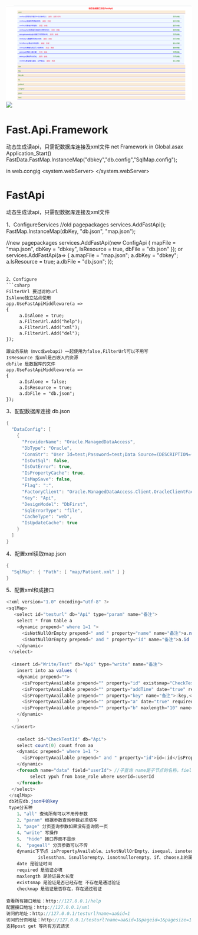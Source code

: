 ![](https://raw.githubusercontent.com/weizhonzhen/FastApi/master/help.jpg)
![](https://raw.githubusercontent.com/weizhonzhen/FastApi/master/xml.jpg)

# Fast.Api.Framework
动态生成读api，只需配数据库连接及xml文件 net Framework
in Global.asax Application_Start()
FastData.FastMap.InstanceMap("dbkey","db.config","SqlMap.config");

in web.congig
<configuration>
  <system.webServer>
    <modules>
      <add name="Fast.Api.Framework.FastApiModule" type="Fast.Api.Framework.FastApiModule,Fast.Api.Framework" />
    </modules>
  </system.webServer>
</configuration>

# FastApi 
动态生成读api，只需配数据库连接及xml文件

1、ConfigureServices
//old pagepackages
services.AddFastApi();
FastMap.InstanceMap(dbKey, "db.json", "map.json");

//new pagepackages
services.AddFastApi(new ConfigApi { mapFile = "map.json", dbKey = "dbkey", IsResource = true, dbFile = "db.json" });
	or
services.AddFastApi(a=> { a.mapFile = "map.json"; a.dbKey = "dbkey"; a.IsResource = true; a.dbFile = "db.json"; });
```

2、Configure
```csharp
FilterUrl 要过滤的url
IsAlone独立站点使用
app.UseFastApiMiddleware(a =>
{
     a.IsAlone = true; 
     a.FilterUrl.Add("help");
     a.FilterUrl.Add("xml");
     a.FilterUrl.Add("del");
});

跟业务系统（mvc或webapi）一起使用为false,FilterUrl可以不用写  
IsResource 指xml是否嵌入的资源
dbFile 是数据库的文件
app.UseFastApiMiddleware(a =>
{
     a.IsAlone = false;
     a.IsResource = true;
     a.dbFile = "db.json";
});
```
 
3、配配数据库连接 db.json
```csharp
{
  "DataConfig": [
    {
      "ProviderName": "Oracle.ManagedDataAccess",
      "DbType": "Oracle",
      "ConnStr": "User Id=test;Password=test;Data Source=(DESCRIPTION=(ADDRESS_LIST=(ADDRESS=(PROTOCOL=TCP)(HOST=127.0.0.1)(PORT=1521)))(CONNECT_DATA=(SERVICE_NAME=test)));",
      "IsOutSql": false,
      "IsOutError": true,
      "IsPropertyCache": true,
      "IsMapSave": false,
      "Flag": ":",
      "FactoryClient": "Oracle.ManagedDataAccess.Client.OracleClientFactory",
      "Key": "Api",
      "DesignModel": "DbFirst",
      "SqlErrorType": "file",
      "CacheType": "web",
      "IsUpdateCache": true
    }
  ]
}
```

4、配置xml读取map.json
```csharp
{
  "SqlMap": { "Path": [ "map/Patient.xml" ] }
}
```

5、配置xml和成接口
```csharp
<?xml version="1.0" encoding="utf-8" ?>
<sqlMap>
   <select id="testurl" db="Api" type="param" name="备注">
    select * from table a
    <dynamic prepend=" where 1=1 ">
      <isNotNullOrEmpty prepend=" and " property="name" name="备注">a.name = :name</isNotNullOrEmpty>      
      <isNotNullOrEmpty prepend=" and " property="id" name="备注">a.id = :id</isNotNullOrEmpty>
    </dynamic>
 </select>
 
  <insert id="Write/Test" db="Api" type="write" name="备注">
    insert into aa values (
    <dynamic prepend="">
      <isPropertyAvailable prepend="" property="id" existsmap="CheckTestId" name="备注">:id,</isPropertyAvailable>
      <isPropertyAvailable prepend="" property="addTime" date="true" required="true" name="备注">:addTime,</isPropertyAvailable>
      <isPropertyAvailable prepend="" property="key" name="备注">:key,</isPropertyAvailable>
      <isPropertyAvailable prepend="" property="a" date="true" required="true" name="备注">:a,</isPropertyAvailable>
      <isPropertyAvailable prepend="" property="b" maxlength="10" name="备注">:b</isPropertyAvailable>
    </dynamic>
    )
  </insert>
  
    <select id="CheckTestId" db="Api">
    select count(0) count from aa
    <dynamic prepend=" where 1=1 ">
      <isPropertyAvailable prepend=" and " property="id">id=:id</isPropertyAvailable>
    </dynamic>
    <foreach name="data" field="userId"> //子查询 name是子节点的名称，field是父节点字段,多个","分开
         select ypxh from base_role where userId=:userId
    </foreach>
  </select>
 </sqlMap>
 db对应db.json中的key
 type分五种 
 	1、"all" 查询所有可以不用传参数 
	2、"param" 根据参数查询参数必须填写 
	3、"page" 分页查询参数如果没有查询第一页
	4、"write" 写操作
	5、 "hide" 接口界面不显示
	6、 "pageall" 分页参数可以不传
 	dynamic下节点 isPropertyAvailable、isNotNullOrEmpty、isequal、isnotequal、isgreaterthan、
			islessthan、isnullorempty、isnotnullorempty、if、choose上的属性有6种
 	date 是验证时间
	required 是验证必填
	maxlength 是验证最大长度 
	existsmap 是验证是否已经存在 不存在是通过验证
	checkmap 是验证是否存在，存在通过验证
	
查看所有接口地址：http://127.0.0.1/help
配置接口地址：http://127.0.0.1/xml
访问的地址：http://127.0.0.1/testurl?name=aa&id=1
访问的分页地址：http://127.0.0.1/testurl?name=aa&id=1&pageid=1&pagesize=10
支持post get 等所有方式请求


